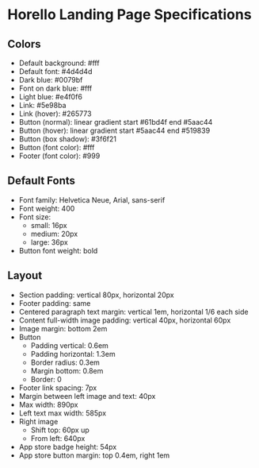 # Horello Landing Page Specifications

## Colors

- Default background: #fff
- Default font: #4d4d4d
- Dark blue: #0079bf
- Font on dark blue: #fff
- Light blue: #e4f0f6
- Link: #5e98ba
- Link (hover): #265773
- Button (normal): linear gradient start #61bd4f end #5aac44
- Button (hover): linear gradient start #5aac44 end #519839
- Button (box shadow): #3f6f21
- Button (font color): #fff
- Footer (font color): #999

## Default Fonts

- Font family: Helvetica Neue, Arial, sans-serif
- Font weight: 400
- Font size:
  - small: 16px
  - medium: 20px
  - large: 36px
- Button font weight: bold

## Layout

- Section padding: vertical 80px, horizontal 20px
- Footer padding: same
- Centered paragraph text margin: vertical 1em, horizontal 1/6 each side
- Content full-width image padding: vertical 40px, horizontal 60px
- Image margin: bottom 2em
- Button
  - Padding vertical: 0.6em
  - Padding horizontal: 1.3em
  - Border radius: 0.3em
  - Margin bottom: 0.8em
  - Border: 0
- Footer link spacing: 7px
- Margin between left image and text: 40px
- Max width: 890px
- Left text max width: 585px
- Right image
  - Shift top: 60px up
  - From left: 640px
- App store badge height: 54px
- App store button margin: top 0.4em, right 1em
